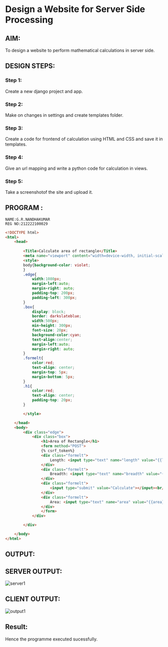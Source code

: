 # Design a Website for Server Side Processing

## AIM:
To design a website to perform mathematical calculations in server side.

## DESIGN STEPS:

### Step 1:
Create a new django project and app.


### Step 2:
Make on changes in settings and create templates folder.


### Step 3:
Create a code for frontend of calculation using HTML and CSS and save it in templates.


### Step 4:
Give an url mapping and write a python code for calculation in views.


### Step 5:
Take a screenshotof the site and upload it.


## PROGRAM :
```
NAME:G.R.NANDHAKUMAR
REG NO:212222100029
```
```html
<!DOCTYPE html>
<html>
    <head>
        
        <Title>Calculate area of rectangle</Title>
        <meta name="viewport" content="width=device-width, initial-scale=1.0">
        <style>
        body{background-color: violet;
        }
        .edge{
            width:1080px;
            margin-left:auto;
            margin-right: auto;
            padding-top: 200px;
            padding-left: 300px;
        }
        .box{
            display: block;
            border: darkslateblue;
            width:500px;
            min-height: 300px;
            font-size: 20px;
            background-color:cyan;
            text-align:center;
            margin-left:auto;
            margin-right: auto;
        }
        .formelt{
            color:red;
            text-align: center;
            margin-top: 5px;
            margin-bottom: 5px;
        }
        .h1{
            color:red;
            text-align: center;
            padding-top: 20px;
        }

        </style>

    </head>
    <body>
        <div class="edge">
            <div class="box">
                <h1>Area of Rectangle</h1>
                <form method="POST">
                {% csrf_token%}
                <div class="formelt">
                    Length: <input type="text" name="length" value="{{length}}"></input>(in m)<br/>
                </div>
                <div class="formelt">
                    Breadth: <input type="text" name="breadth" value="{{breadth}}"></input>(in m)<br/>
                </div>
                <div class="formelt">
                    <input type="submit" value="Calculate"></input><br/>
                </div>
                <div class="formelt">
                    Area: <input type="text" name="area" value="{{area}}"></input>m<sup>2</sup><br/>
                </div>
                </form>
            </div>

        </div>

    </body>
</html>
```

## OUTPUT:
## SERVER OUTPUT:
![server1](https://user-images.githubusercontent.com/120230694/237033922-36085dac-ff99-4d91-a0fb-74b25d3d9b05.png)

## CLIENT OUTPUT:
![output1](https://user-images.githubusercontent.com/120230694/237034021-035e9b81-cc0c-4972-a04b-5ab1926dd537.png)


## Result:
Hence the programme executed sucessfully.

